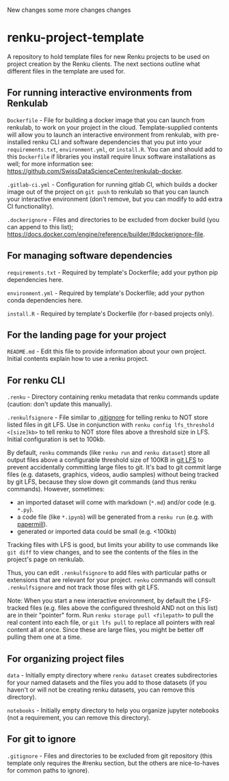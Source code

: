 New changes
some more changes
changes
# renku-project-template
A repository to hold template files for new Renku projects to be used on project
creation by the Renku clients. The next sections outline what different files in
the template are used for.


## For running interactive environments from Renkulab

`Dockerfile` - File for building a docker image that you can launch from renkulab,
to work on your project in the cloud. Template-supplied contents will allow you to
launch an interactive environment from renkulab, with pre-installed renku CLI and
software dependencies that you put into your `requirements.txt`, `environment.yml`,
or `install.R`. You can and should add to this `Dockerfile` if libraries you install
require linux software installations as well; for more information see:
 https://github.com/SwissDataScienceCenter/renkulab-docker.

`.gitlab-ci.yml` - Configuration for running gitlab CI, which builds a docker image
out of the project on `git push` to renkulab so that you can launch your interactive
 environment (don't remove, but you can modify to add extra CI functionality).

`.dockerignore` - Files and directories to be excluded from docker build (you can
  append to this list); https://docs.docker.com/engine/reference/builder/#dockerignore-file.


## For managing software dependencies

`requirements.txt` - Required by template's Dockerfile; add your python pip
dependencies here.

`environment.yml` - Required by template's Dockerfile; add your python conda
dependencies here.

`install.R` - Required by template's Dockerfile (for r-based projects only).

## For the landing page for your project

`README.md` - Edit this file to provide information about your own project.
Initial contents explain how to use a renku project.

## For renku CLI

`.renku` - Directory containing renku metadata that renku commands update
(caution: don't update this manually).

`.renkulfsignore` - File similar to [.gitignore](https://git-scm.com/docs/gitignore)
for telling renku to NOT store listed files in git LFS. Use in conjunction with
`renku config lfs_threshold <[size]kb>` to tell renku to NOT store files above a
threshold size in LFS. Initial configuration is set to 100kb.

By default, `renku` commands (like `renku run` and `renku dataset`) store all output
files above a configurable threshold size of 100KB in [git LFS](https://git-lfs.github.com/)
to prevent accidentally committing large files to git. It's bad to git commit
large files (e.g. datasets, graphics, videos, audio samples) without being tracked
by git LFS, because they slow down git commands (and thus renku commands). However,
sometimes:

* an imported dataset will come with markdown (`*.md`) and/or code (e.g. `*.py`).
* a code file (like `*.ipynb`) will be generated from
  a `renku run` (e.g. with [papermill](https://papermill.readthedocs.io/en/latest/)).
* generated or imported data could be small (e.g. <100kb)

Tracking files with LFS is good, but limits your ability to use commands like
`git diff` to view changes, and to see the contents of the files in the project's
page on renkulab.

Thus, you can edit `.renkulfsignore` to add files with particular paths or extensions
that are relevant for your project. `renku` commands will consult `.renkulfsignore`
and not track those files with git LFS.

Note: When you start a new interactive environment, by default the LFS-tracked
files (e.g. files above the configured threshold AND not on this list) are in
their "pointer" form. Run `renku storage pull <filepath>` to pull the real content
into each file, or `git lfs pull` to replace all pointers with real content all
at once. Since these are large files, you might be better off pulling them one at
a time.

## For organizing project files

`data` - Initially empty directory where `renku dataset` creates subdirectories
for your named datasets and the files you add to those datasets (if you haven't
or will not be creating renku datasets, you can remove this directory).

`notebooks` - Initially empty directory to help you organize jupyter notebooks
(not a requirement, you can remove this directory).

## For git to ignore

`.gitignore` - Files and directories to be excluded from git repository (this
  template only requires the #renku section, but the others are nice-to-haves
  for common paths to ignore).

